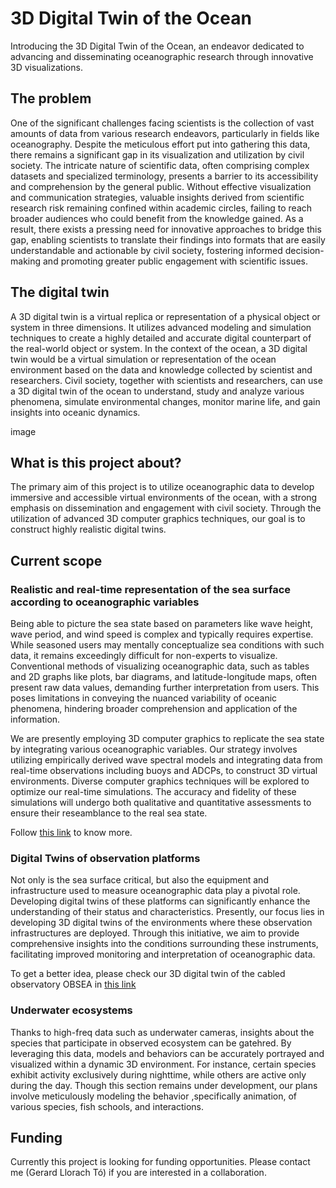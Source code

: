 # 3D Digital Twin of the Ocean
Introducing the 3D Digital Twin of the Ocean, an endeavor dedicated to advancing and disseminating oceanographic research through innovative 3D visualizations.

## The problem
One of the significant challenges facing scientists is the collection of vast amounts of data from various research endeavors, particularly in fields like oceanography. Despite the meticulous effort put into gathering this data, there remains a significant gap in its visualization and utilization by civil society. The intricate nature of scientific data, often comprising complex datasets and specialized terminology, presents a barrier to its accessibility and comprehension by the general public. Without effective visualization and communication strategies, valuable insights derived from scientific research risk remaining confined within academic circles, failing to reach broader audiences who could benefit from the knowledge gained. As a result, there exists a pressing need for innovative approaches to bridge this gap, enabling scientists to translate their findings into formats that are easily understandable and actionable by civil society, fostering informed decision-making and promoting greater public engagement with scientific issues.

## The digital twin
A 3D digital twin is a virtual replica or representation of a physical object or system in three dimensions. It utilizes advanced modeling and simulation techniques to create a highly detailed and accurate digital counterpart of the real-world object or system. In the context of the ocean, a 3D digital twin would be a virtual simulation or representation of the ocean environment based on the data and knowledge collected by scientist and researchers. Civil society, together with scientists and researchers, can use a 3D digital twin of the ocean to understand, study and analyze various phenomena, simulate environmental changes, monitor marine life, and gain insights into oceanic dynamics.

image

## What is this project about?
The primary aim of this project is to utilize oceanographic data to develop immersive and accessible virtual environments of the ocean, with a strong emphasis on dissemination and engagement with civil society. Through the utilization of advanced 3D computer graphics techniques, our goal is to construct highly realistic digital twins.

## Current scope
### Realistic and real-time representation of the sea surface according to oceanographic variables
Being able to picture the sea state based on parameters like wave height, wave period, and wind speed is complex and typically requires expertise. While seasoned users may mentally conceptualize sea conditions with such data, it remains exceedingly difficult for non-experts to visualize. Conventional methods of visualizing oceanographic data, such as tables and 2D graphs like plots, bar diagrams, and latitude-longitude maps, often present raw data values, demanding further interpretation from users. This poses limitations in conveying the nuanced variability of oceanic phenomena, hindering broader comprehension and application of the information.

We are presently employing 3D computer graphics to replicate the sea state by integrating various oceanographic variables. Our strategy involves utilizing empirically derived wave spectral models and integrating data from real-time observations including buoys and ADCPs, to construct 3D virtual environments. Diverse computer graphics techniques will be explored to optimize our real-time simulations. The accuracy and fidelity of these simulations will undergo both qualitative and quantitative assessments to ensure their reseamblance to the real sea state.

Follow [this link](https://docs.google.com/presentation/d/13kTesg5sK3pRcgTZWuZqHQVjNOAg0-1OfR5X2H9Kpf4) to know more.

### Digital Twins of observation platforms
Not only is the sea surface critical, but also the equipment and infrastructure used to measure oceanographic data play a pivotal role. Developing digital twins of these platforms can significantly enhance the understanding of their status and characteristics. Presently, our focus lies in developing 3D digital twins of the environments where these observation infrastructures are deployed. Through this initiative, we aim to provide comprehensive insights into the conditions surrounding these instruments, facilitating improved monitoring and interpretation of oceanographic data.

To get a better idea, please check our 3D digital twin of the cabled observatory OBSEA in [this link](https://cgi-dto.github.io/OBSEA/)

### Underwater ecosystems
Thanks to high-freq data such as underwater cameras, insights about the species that participate in observed ecosystem can be gatehred. By leveraging this data, models and behaviors can be accurately portrayed and visualized within a dynamic 3D environment. For instance, certain species exhibit activity exclusively during nighttime, while others are active only during the day. Though this section remains under development, our plans involve meticulously modeling the behavior ,specifically animation, of various species, fish schools, and interactions.

## Funding
Currently this project is looking for funding opportunities. Please contact me (Gerard Llorach Tó) if you are interested in a collaboration.
